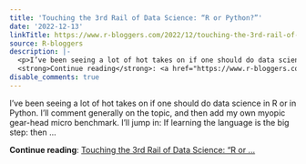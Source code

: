 ```yaml
---
title: 'Touching the 3rd Rail of Data Science: “R or Python?”'
date: '2022-12-13'
linkTitle: https://www.r-bloggers.com/2022/12/touching-the-3rd-rail-of-data-science-r-or-python/
source: R-bloggers
description: |-
  <p>I’ve been seeing a lot of hot takes on if one should do data science in R or in Python. I’ll comment generally on the topic, and then add my own myopic gear-head micro benchmark. I’ll jump in: If learning the language is the big step: then ...</p>
  <strong>Continue reading</strong>: <a href="https://www.r-bloggers.com/2022/12/touching-the-3rd-rail-of-data-science-r-or-python/">Touching the 3rd Rail of Data Science: “R or ...
disable_comments: true
---
```

<p>I’ve been seeing a lot of hot takes on if one should do data science in R or in Python. I’ll comment generally on the topic, and then add my own myopic gear-head micro benchmark. I’ll jump in: If learning the language is the big step: then ...</p>
<strong>Continue reading</strong>: <a href="https://www.r-bloggers.com/2022/12/touching-the-3rd-rail-of-data-science-r-or-python/">Touching the 3rd Rail of Data Science: “R or ...